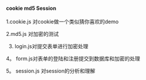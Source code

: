 #### cookie md5  Session

1.cookie.js  对cookie做一个类似猜你喜欢的demo

2.md5.js  对加密的测试

3. login.js对提交表单进行加密处理

4。 form.js对表单的登陆和注册提交到数据库和加密的处理

5。 session.js 对session的分析和理解

